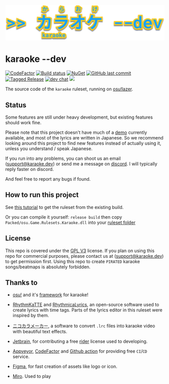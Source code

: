 ![](assets/logo.png)

# karaoke --dev
[![CodeFactor](https://www.codefactor.io/repository/github/karaoke-dev/karaoke/badge)](https://www.codefactor.io/repository/github/karaoke-dev/karaoke)
[![Build status](https://ci.appveyor.com/api/projects/status/07ytm0sei6l5oy08?svg=true)](https://ci.appveyor.com/project/andy840119/karaoke)
[![NuGet](https://img.shields.io/badge/月子我婆-passed-ff69b4.svg)](https://github.com/karaoke-dev/karaoke)
[![GitHub last commit](https://img.shields.io/github/last-commit/karaoke-dev/karaoke)](https://github.com/karaoke-dev/karaoke/releases)
[![Tagged Release](https://github.com/karaoke-dev/karaoke/workflows/Tagged%20Release/badge.svg)](https://github.com/karaoke-dev/karaoke/releases)
[![dev chat](https://discordapp.com/api/guilds/299006062323826688/widget.png?style=shield)](https://discord.gg/ga2xZXk)
[![](https://tokei.rs/b1/github/karaoke-dev/karaoke)](https://github.com/karaoke-dev/karaoke)


The source code of the `karaoke` ruleset, running on [osu!lazer](https://github.com/ppy/osu).

## Status

Some features are still under heavy development, but existing features should work fine.

Please note that this project doesn't have much of a [demo](https://github.com/karaoke-dev/sample-beatmap) currently available, and most of the lyrics are written in Japanese.
So we recommend looking around this project to find new features instead of actually using it, unless you understand / speak Japanese.

If you run into any problems, you can shoot us an email (support@karaoke.dev) or send me a message on [discord](https://discord.gg/ga2xZXk). I will typically reply faster on discord.

And feel free to report any bugs if found.

## How to run this project

See [this tutorial](https://karaoke-dev.github.io/how-to-install/) to get the ruleset from the existing build.

Or you can compile it yourself: `release build` then copy `Packed/osu.Game.Rulesets.Karaoke.dll` into your [ruleset folder](https://github.com/LumpBloom7/sentakki/wiki/Ruleset-installation-guide)

## License

This repo is covered under the [GPL V3](LICENSE) license.
If you plan on using this repo for commercial purposes, please contact us at (support@karaoke.dev) to get permission first.
Using this repo to create `PIRATED` karaoke songs/beatmaps is absolutely forbidden.

## Thanks to

- [osu!](https://github.com/ppy/osu) and it's [framework](https://github.com/ppy/osu-framework) for karaoke!

- [RhythmKaTTE](http://juna-idler.blogspot.com/2016/05/rhythmkatte-version-01.html) and [RhythmicaLyrics](http://suwa.pupu.jp/RhythmicaLyrics.html), an open-source software used to create lyrics with time tags.
Parts of the lyrics editor in this ruleset were inspired by them.

- [ニコカラメーカー](http://shinta0806be.ldblog.jp/tag/%E3%83%8B%E3%82%B3%E3%82%AB%E3%83%A9%E3%83%A1%E3%83%BC%E3%82%AB%E3%83%BC), a software to convert `.lrc` files into karaoke video with beautiful text effects.

- [Jetbrain](https://www.jetbrains.com/?from=osu-karaoke), for contributing a free [rider](https://www.jetbrains.com/rider/) license used to developing.

- [Appveyor](https://www.appveyor.com/), [CodeFactor](https://www.codefactor.io/) and [Github action](https://github.com/features/actions) for providing free `CI`/`CD` service.

- [Figma](https://www.figma.com/), for fast creation of assets like logo or icon.

- [Miro](https://miro.com/). Used to play 
